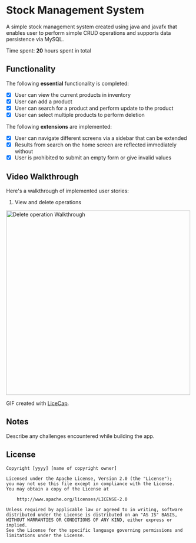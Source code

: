 # Stock Management System

A simple stock management system created using java and javafx that enables user to perform simple CRUD operations and supports data persistence via MySQL.

Time spent: **20** hours spent in total

## Functionality

The following **essential** functionality is completed:

* [x] User can view the current products in inventory
* [x] User can add a product
* [x] User can search for a product and perform update to the product
* [x] User can select multiple products to perform deletion

The following **extensions** are implemented:

* [x] User can navigate different screens via a sidebar that can be extended
* [x] Results from search on the home screen are reflected immediately without
* [x] User is prohibited to submit an empty form or give invalid values

## Video Walkthrough

Here's a walkthrough of implemented user stories:
1. View and delete operations
<img src='https://github.com/user-attachments/assets/8385dd70-887c-4769-9856-006fa83f2cbc' title='Delete operation' width='500' alt='Delete operation Walkthrough' />

GIF created with [LiceCap](http://www.cockos.com/licecap/).

## Notes

Describe any challenges encountered while building the app.

## License

    Copyright [yyyy] [name of copyright owner]

    Licensed under the Apache License, Version 2.0 (the "License");
    you may not use this file except in compliance with the License.
    You may obtain a copy of the License at

        http://www.apache.org/licenses/LICENSE-2.0

    Unless required by applicable law or agreed to in writing, software
    distributed under the License is distributed on an "AS IS" BASIS,
    WITHOUT WARRANTIES OR CONDITIONS OF ANY KIND, either express or implied.
    See the License for the specific language governing permissions and
    limitations under the License.
